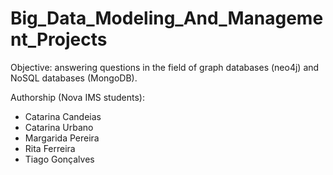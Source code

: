 # Big_Data_Modeling_And_Management_Projects

Objective: answering questions in the field of graph databases (neo4j) and NoSQL databases (MongoDB).

Authorship (Nova IMS students):
- Catarina Candeias 
- Catarina Urbano
- Margarida Pereira
- Rita Ferreira
- Tiago Gonçalves

